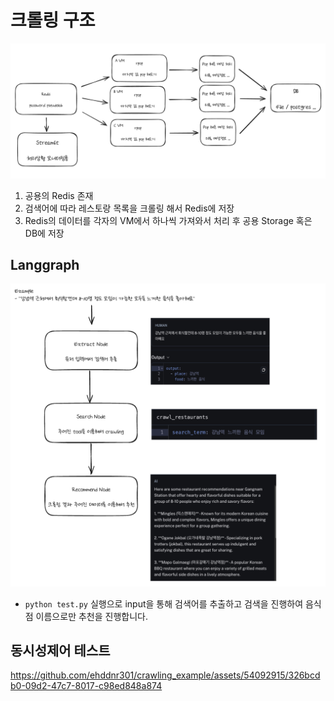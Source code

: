 # 크롤링 구조

![아키텍처](./images/image.png)

1. 공용의 Redis 존재
2. 검색어에 따라 레스토랑 목록을 크롤링 해서 Redis에 저장
3. Redis의 데이터를 각자의 VM에서 하나씩 가져와서 처리 후 공용 Storage 혹은 DB에 저장

## Langgraph

![아키텍처2](./images/image3.png)

- `python test.py` 실행으로 input을 통해 검색어를 추출하고 검색을 진행하여 음식점 이름으로만 추천을 진행합니다.

## 동시성제어 테스트

https://github.com/ehddnr301/crawling_example/assets/54092915/326bcdb0-09d2-47c7-8017-c98ed848a874
